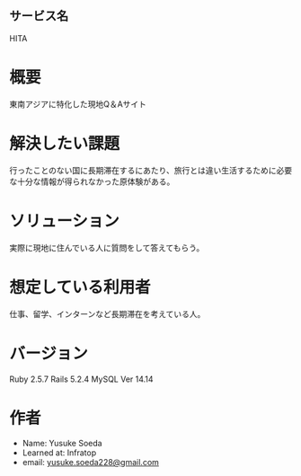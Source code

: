 <h2> サービス名 </h2>

HITA

# 概要

東南アジアに特化した現地Q＆Aサイト

# 解決したい課題

行ったことのない国に長期滞在するにあたり、旅行とは違い生活するために必要な十分な情報が得られなかった原体験がある。

# ソリューション

実際に現地に住んでいる人に質問をして答えてもらう。

# 想定している利用者

仕事、留学、インターンなど長期滞在を考えている人。

# バージョン

Ruby 2.5.7
Rails 5.2.4
MySQL  Ver 14.14

# 作者

* Name: Yusuke Soeda
* Learned at: Infratop
* email: yusuke.soeda228@gmail.com

